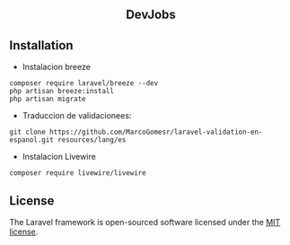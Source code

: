<center>
  <h2>DevJobs</h2>
</center>

## Installation
- Instalacion breeze
```
composer require laravel/breeze --dev
php artisan breeze:install
php artisan migrate
```

- Traduccion de validacionees:
```
git clone https://github.com/MarcoGomesr/laravel-validation-en-espanol.git resources/lang/es
```

- Instalacion Livewire
```
composer require livewire/livewire
```

## License
The Laravel framework is open-sourced software licensed under the [MIT license](https://opensource.org/licenses/MIT).
